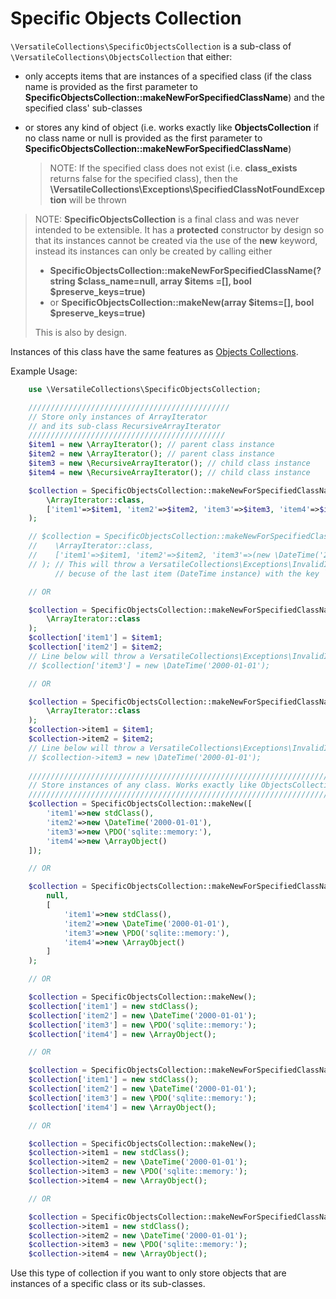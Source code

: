 # Specific Objects Collection

`\VersatileCollections\SpecificObjectsCollection` is a sub-class of `\VersatileCollections\ObjectsCollection`
 that either:
  * only accepts items that are instances of a specified class (if the class name is provided as the first parameter to **SpecificObjectsCollection::makeNewForSpecifiedClassName**) and the specified class' sub-classes
  * or stores any kind of object (i.e. works exactly like **ObjectsCollection** if no class name or null is provided as the first parameter to **SpecificObjectsCollection::makeNewForSpecifiedClassName**) 

    > NOTE: If the specified class does not exist (i.e. **class_exists** returns false for the specified class), then the **\VersatileCollections\Exceptions\SpecifiedClassNotFoundException** will be thrown

> NOTE: **SpecificObjectsCollection** is a final class and was never intended to be extensible. It has a **protected** constructor by design so that its instances cannot be created via the use of the **new** keyword, 
instead its instances can only be created by calling either 
>   * **SpecificObjectsCollection::makeNewForSpecifiedClassName(?string $class_name=null, array $items =[], bool $preserve_keys=true)** 
>   * or **SpecificObjectsCollection::makeNew(array $items=[], bool $preserve_keys=true)**
> 
> This is also by design.

Instances of this class have the same features as [Objects Collections](ObjectsCollections.md).

Example Usage:

```php
    use \VersatileCollections\SpecificObjectsCollection;

    /////////////////////////////////////////////
    // Store only instances of ArrayIterator 
    // and its sub-class RecursiveArrayIterator
    ////////////////////////////////////////////
    $item1 = new \ArrayIterator(); // parent class instance
    $item2 = new \ArrayIterator(); // parent class instance
    $item3 = new \RecursiveArrayIterator(); // child class instance
    $item4 = new \RecursiveArrayIterator(); // child class instance

    $collection = SpecificObjectsCollection::makeNewForSpecifiedClassName(
        \ArrayIterator::class, 
        ['item1'=>$item1, 'item2'=>$item2, 'item3'=>$item3, 'item4'=>$item4]
    );

    // $collection = SpecificObjectsCollection::makeNewForSpecifiedClassName(
    //    \ArrayIterator::class, 
    //    ['item1'=>$item1, 'item2'=>$item2, 'item3'=>(new \DateTime('2000-01-01'))]
    // ); // This will throw a VersatileCollections\Exceptions\InvalidItemException 
          // becuse of the last item (DateTime instance) with the key `item3`

    // OR

    $collection = SpecificObjectsCollection::makeNewForSpecifiedClassName(
        \ArrayIterator::class
    );
    $collection['item1'] = $item1;
    $collection['item2'] = $item2;
    // Line below will throw a VersatileCollections\Exceptions\InvalidItemException
    // $collection['item3'] = new \DateTime('2000-01-01');

    // OR

    $collection = SpecificObjectsCollection::makeNewForSpecifiedClassName(
        \ArrayIterator::class
    );
    $collection->item1 = $item1;
    $collection->item2 = $item2;
    // Line below will throw a VersatileCollections\Exceptions\InvalidItemException
    // $collection->item3 = new \DateTime('2000-01-01');
    
    //////////////////////////////////////////////////////////////////////
    // Store instances of any class. Works exactly like ObjectsCollection
    //////////////////////////////////////////////////////////////////////
    $collection = SpecificObjectsCollection::makeNew([
        'item1'=>new stdClass(), 
        'item2'=>new \DateTime('2000-01-01'), 
        'item3'=>new \PDO('sqlite::memory:'), 
        'item4'=>new \ArrayObject()
    ]);

    // OR

    $collection = SpecificObjectsCollection::makeNewForSpecifiedClassName(
        null,    
        [
            'item1'=>new stdClass(), 
            'item2'=>new \DateTime('2000-01-01'), 
            'item3'=>new \PDO('sqlite::memory:'), 
            'item4'=>new \ArrayObject()
        ]
    );

    // OR

    $collection = SpecificObjectsCollection::makeNew();
    $collection['item1'] = new stdClass();
    $collection['item2'] = new \DateTime('2000-01-01');
    $collection['item3'] = new \PDO('sqlite::memory:');
    $collection['item4'] = new \ArrayObject();

    // OR

    $collection = SpecificObjectsCollection::makeNewForSpecifiedClassName();
    $collection['item1'] = new stdClass();
    $collection['item2'] = new \DateTime('2000-01-01');
    $collection['item3'] = new \PDO('sqlite::memory:');
    $collection['item4'] = new \ArrayObject();

    // OR

    $collection = SpecificObjectsCollection::makeNew();
    $collection->item1 = new stdClass();
    $collection->item2 = new \DateTime('2000-01-01');
    $collection->item3 = new \PDO('sqlite::memory:');
    $collection->item4 = new \ArrayObject();

    // OR

    $collection = SpecificObjectsCollection::makeNewForSpecifiedClassName();
    $collection->item1 = new stdClass();
    $collection->item2 = new \DateTime('2000-01-01');
    $collection->item3 = new \PDO('sqlite::memory:');
    $collection->item4 = new \ArrayObject();
```

Use this type of collection if you want to only store objects that are 
instances of a specific class or its sub-classes. 
